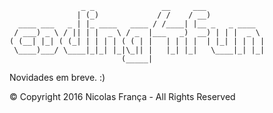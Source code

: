 ```
                _ _               __     ___             
               | (_)             / /    / __)            
  ____ ___   _ | |_ ____   ____ / /____| |__ _   _ ____  
 / ___) _ \ / || | |  _ \ / _  |___   _)  __) | | |  _ \ 
( (__| |_| ( (_| | | | | ( ( | |   | | | |  | |_| | | | |
 \____)___/ \____|_|_| |_|\_|| |   |_| |_|   \____|_| |_|
                         (_____|                         
```

Novidades em breve. :)

© Copyright 2016 Nicolas França - All Rights Reserved
